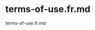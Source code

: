 <!---
⚠️ DANGER: DO NOT EDIT! ⚠️
Changes to this file WILL BREAK Cypress tests in footer.cy.js
If you must modify, update tests first.
-->
# terms-of-use.fr.md

terms-of-use.fr.md

